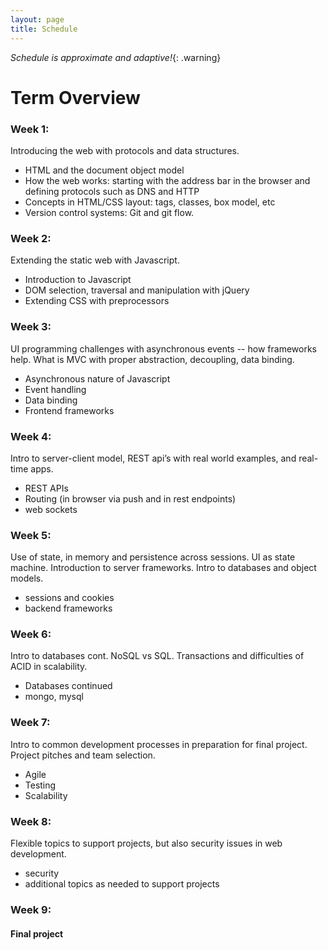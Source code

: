 ```yaml
---
layout: page
title: Schedule
---
```


*Schedule is approximate and adaptive!*{: .warning}

# Term Overview

### Week 1: ###
Introducing the web with protocols and data structures.  

  - HTML and the document object model
  - How the web works:  starting with the address bar in the browser and defining protocols such as DNS and HTTP
  - Concepts in HTML/CSS layout:  tags, classes, box model, etc
  - Version control systems: Git and git flow.


### Week 2: ###
Extending the static web with Javascript.

  - Introduction to Javascript
  - DOM selection, traversal and manipulation with jQuery
  - Extending CSS with preprocessors


### Week 3: ###
UI programming challenges with asynchronous events -- how frameworks help.   What is MVC with proper abstraction, decoupling, data binding.

  - Asynchronous nature of Javascript
  - Event handling
  - Data binding
  - Frontend frameworks


### Week 4: ###
Intro to server-client model, REST api’s with real world examples, and real-time apps.

  - REST APIs
  - Routing (in browser via push and in rest endpoints)
  - web sockets

### Week 5: ###
Use of state,  in memory and persistence across sessions.  UI as state machine. Introduction to server frameworks. Intro to databases and object models.

  - sessions and cookies
  - backend frameworks

### Week 6: ###
Intro to databases cont. NoSQL vs SQL. Transactions and difficulties of ACID in scalability.

  - Databases continued
  - mongo, mysql


### Week 7: ###
Intro to common development processes in preparation for final project.  Project pitches and team selection.

  - Agile
  - Testing
  - Scalability


### Week 8: ###
Flexible topics to support projects, but also security issues in web development.

  - security
  - additional topics as needed to support projects


### Week 9: ###

#### Final project ####
